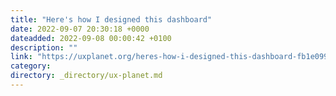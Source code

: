 ```yaml
---
title: "Here's how I designed this dashboard"
date: 2022-09-07 20:30:18 +0000
dateadded: 2022-09-08 00:00:42 +0100
description: ""
link: "https://uxplanet.org/heres-how-i-designed-this-dashboard-fb1e09926859?source=rss----819cc2aaeee0---4"
category:
directory: _directory/ux-planet.md
---
```

